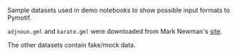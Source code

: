 Sample datasets used in demo notebooks to show possible input formats to Pymotif.

`adjnoun.gml` and `karate.gml` were downloaded from Mark Newman's [site](http://www-personal.umich.edu/~mejn/netdata/).

The other datasets contain fake/mock data.
